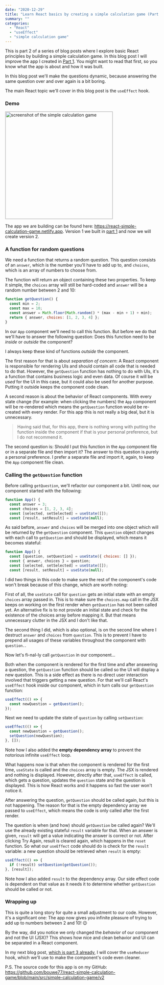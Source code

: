 ```yaml
---
date: "2020-12-29"
title: "Learn React basics by creating a simple calculation game (Part 2)"
summary: ""
categories:
  - "React"
  - "useEffect"
  - "simple calculation game"
---
```


This is part 2 of a series of blog posts where I explore basic React principles by building a simple calculation game. In this blog post I will improve the app I created in [Part 1]. You might want to read that first, so you know what the app is about and how it was built.

In this blog post we'll make the questions dynamic, because answering the same question over and over again is a bit boring.

The main React topic we'll cover in this blog post is the `useEffect` hook.

### Demo

<img alt="screenshot of the simple calculation game" src="/demo.png" width="350" style="border:1px solid #ccc"/>

The app we are building can be found here: https://react-simple-calculation-game.netlify.app. Version 1 we built in [part 1] and now we will create version 2.

### A function for random questions

We need a function that returns a random question. This question consists of an `answer`, which is the number you'll have to add up to, and `choices`, which is an array of numbers to choose from.

The function will return an object containing these two properties. To keep it simple, the `choices` array will still be hard-coded and `answer` will be a random number between 2 and 10:

```js
function getQuestion() {
  const min = 2;
  const max = 10;
  const answer = Math.floor(Math.random() * (max - min + 1) + min);
  return { answer, choices: [1, 2, 3, 4] };
}
```

In our `App` component we'll need to call this function. But before we do that we'll have to answer the following question: Does this function need to be _inside_ or _outside_ the component?

I always keep these kind of functions _outside_ the component.

The first reason for that is about _separation of concern_: A React component is responsible for rendering UIs and should contain all code that is needed to do that. However, the `getQuestion` function has nothing to do with UIs, it's a function that contains business logic and even data. Of course it will be _used_ for the UI in this case, but it could also be used for another purpose. Putting it outside keeps the component code clean.

A second reason is about the behavior of React components. With every state change (for example: when clicking the numbers) the `App` component will be re-rendered which means the `getQuestion` function would be re-created with every render. For this app this is not really a big deal, but it is unnecessary.

> Having said that, for this app, there is nothing wrong with putting the function inside the component if that is your personal preference, but I do not recommend it.

The second question is: Should I put this function in the `App` component file or in a separate file and then import it? The answer to this question is purely a personal preference. I prefer a separate file and import it, again, to keep the `App` component file clean.

### Calling the `getQuestion` function

Before calling `getQuestion`, we'll refactor our component a bit. Until now, our component started with the following:

```js
function App() {
  const answer = 3;
  const choices = [1, 2, 3, 4];
  const [selected, setSelected] = useState([]);
  const [result, setResult] = useState(null);
```

As said before, `answer` and `choices` will be merged into one object which will be returned by the `getQuestion` component. This `question` object changes with each call to `getQuestion` and should be displayed, which means it becomes stateful:

```js
function App() {
  const [question, setQuestion] = useState({ choices: [] });
  const { answer, choices } = question;
  const [selected, setSelected] = useState([]);
  const [result, setResult] = useState(null);
```

I did two things in this code to make sure the rest of the component's code won't break because of this change, which are worth noting:

First of all, the `useState` call for `question` gets an initial state with an empty `choices` array passed in. This is to make sure the `choices.map` call in the JSX keeps on working on the first render when `getQuestion` has not been called yet. An alternative fix is to not provide an initial state and check for the existence of the choices array before mapping it. But that means unnecessary clutter in the JSX and I don't like that.

The second thing I did, which is also optional, is on the second line where I destruct `answer` and `choices` from `question`. This is to prevent I have to prepend all usages of these variables throughout the component with `question.`.

Now let's fi-nal-ly call `getQuestion` in our component...

Both when the component is rendered for the first time and after answering a question, the `getQuestion` function should be called so the UI will display a new question. This is a side effect as there is no direct user interaction involved that triggers getting a new question. For that we'll call React's `useEffect` hook inside our component, which in turn calls our `getQuestion` function:

```js
useEffect(() => {
  const newQuestion = getQuestion();
});
```

Next we need to update the state of `question` by calling `setQuestion`:

```js
useEffect(() => {
  const newQuestion = getQuestion();
  setQuestion(newQuestion);
}, []);
```

Note how I also added the **empty dependency array** to prevent the notorious infinite `useEffect` loop.

What happens now is that when the component is rendered for the first time, `useState` is called and the `choices` array is empty. The JSX is rendered and nothing is displayed. However, directly after that, `useEffect` is called, which gets a question, updates the `question` state and the question is displayed. This is how React works and it happens so fast the user won't notice it.

After answering the question, `getQuestion` should be called again, but this is not happening. The reason for that is the empty dependency array we passed to `useEffect`, which means the code is only called after the first render.

The question is when (and how) should `getQuestion` be called again? We'll use the already existing stateful `result` variable for that. When an answer is given, `result` will get a value indicating the answer is correct or not. After clicking Try Again, result is cleared again, which happens in the `reset` function. So what our `useEffect` code should do is check for the `result` variable: a new question should be retrieved when `result` is empty:

```js
useEffect(() => {
  if (!result) setQuestion(getQuestion());
}, [result]);
```

Note how I also added `result` to the dependency array. Our side effect code is dependent on that value as it needs it to determine whether `getQuestion` should be called or not.

### Wrapping up

This is quite a long story for quite a small adjustment to our code. However, it's a significant one: The app now gives you infinite pleasure of trying to add up to numbers between 2 and 10! 😉

By the way, did you notice we only changed the _behavior_ of our component and not the UI (JSX)? This shows how nice and clean behavior and UI can be separated in a React component.

In my next blog post, [which is part 3 already], I will cover the `useReducer` hook, which we'll use to make the component's code even cleaner.

P.S. The source code for this app is on my GitHub: https://github.com/bouwe77/react-simple-calculation-game/blob/main/src/simple-calculation-game/v2

[part 1]: /learn-react-basics-by-creating-a-simple-calculation-game-part-1
[which is part 3 already]: /learn-react-basics-by-creating-a-simple-calculation-game-part-3

